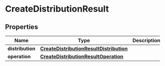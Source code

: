 

# CreateDistributionResult


## Properties

| Name | Type | Description | Notes |
|------------ | ------------- | ------------- | -------------|
|**distribution** | [**CreateDistributionResultDistribution**](CreateDistributionResultDistribution.md) |  |  [optional] |
|**operation** | [**CreateDistributionResultOperation**](CreateDistributionResultOperation.md) |  |  [optional] |



